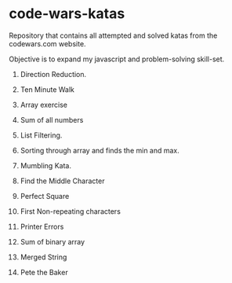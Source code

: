 # code-wars-katas

Repository that contains all attempted and solved katas from the codewars.com website.

Objective is to expand my javascript and problem-solving skill-set.

1. Direction Reduction.

2. Ten Minute Walk

3. Array exercise

4. Sum of all numbers

5. List Filtering.

6. Sorting through array and finds the min and max.

7. Mumbling Kata.

8. Find the Middle Character

9. Perfect Square

10. First Non-repeating characters

11. Printer Errors

12. Sum of binary array

13. Merged String

14. Pete the Baker
